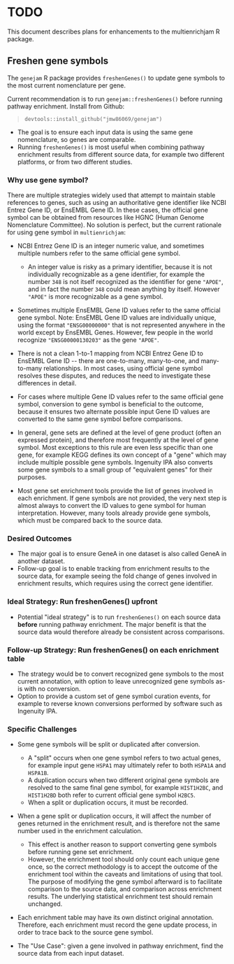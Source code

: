 # TODO

This document describes plans for enhancements to the
multienrichjam R package.

## Freshen gene symbols

The `genejam` R package provides `freshenGenes()` to update
gene symbols to the most current nomenclature per gene.

Current recommendation is to run `genejam::freshenGenes()`
before running pathway enrichment. Install from Github:

> `devtools::install_github("jmw86069/genejam")`

* The goal is to ensure each input data is using the same
gene nomenclature, so genes are comparable.
* Running `freshenGenes()` is most useful when combining
pathway enrichment results from different source data,
for example two different platforms, or from two different
studies.

### Why use gene symbol?

There are multiple strategies widely used that attempt to maintain
stable references to genes, such as using an authoritative
gene identifier like NCBI Entrez Gene ID, or EnsEMBL Gene ID.
In these cases, the official gene symbol can be obtained from
resources like HGNC (Human Genome Nomenclature Committee).
No solution is perfect, but the current rationale for using
gene symbol in `multienrichjam`:

* NCBI Entrez Gene ID is an integer numeric value, and sometimes
multiple numbers refer to the same official gene symbol.

   * An integer value is risky as a primary identifier, because it
   is not individually recognizable as a gene identifier, for
   example the number `348` is not itself recognized as the
   identifier for gene `"APOE"`, and in fact the number `348`
   could mean anything by itself. However `"APOE"` is more
   recognizable as a gene symbol.

* Sometimes multiple EnsEMBL Gene ID values refer to the same
official gene symbol. Note: EnsEMBL Gene ID values are individually
unique, using the format `"ENSG00000000"` that is not
represented anywhere in the world except by EnsEMBL Genes.
However, few people in the world recognize `"ENSG00000130203"`
as the gene `"APOE"`.
* There is not a clean 1-to-1 mapping from NCBI Entrez Gene ID
to EnsEMBL Gene ID -- there are one-to-many, many-to-one, and
many-to-many relationships. In most cases, using official
gene symbol resolves these disputes, and reduces the need to
investigate these differences in detail.
* For cases where multiple Gene ID values refer to the same
official gene symbol, conversion to gene symbol is beneficial
to the outcome, because it ensures two alternate possible
input Gene ID values are converted to the same gene
symbol before comparisons.
* In general, gene sets are defined at the level of gene
product (often an expressed protein), and therefore most frequently
at the level of gene symbol. Most exceptions to this rule are
even less specific than one gene, for example KEGG defines its own
concept of a "gene" which may include multiple possible gene symbols.
Ingenuity IPA also converts some gene symbols to a small group
of "equivalent genes" for their purposes.
* Most gene set enrichment tools provide the
list of genes involved in each enrichment. If gene symbols are
not provided, the very next step is almost always to convert
the ID values to gene symbol for human interpretation. However,
many tools already provide gene symbols, which must be
compared back to the source data.


### Desired Outcomes

* The major goal is to ensure GeneA in one dataset is also called GeneA
in another dataset.
* Follow-up goal is to enable tracking from enrichment results
to the source data, for example seeing the fold change of genes
involved in enrichment results, which requires using the
correct gene identifier.


### Ideal Strategy: Run freshenGenes() upfront

* Potential "ideal strategy" is to run `freshenGenes()` on each
source data **before** running pathway enrichment. The major
benefit is that the source data would therefore already be
consistent across comparisons.


### Follow-up Strategy: Run freshenGenes() on each enrichment table

* The strategy would be to convert recognized gene symbols to
the most current annotation, with option to leave unrecognized
gene symbols as-is with no conversion.
* Option to provide a custom set of gene symbol curation events,
for example to reverse known conversions performed by software
such as Ingenuity IPA.

### Specific Challenges

* Some gene symbols will be split or duplicated after conversion.

   * A "split" occurs when one gene symbol refers to two actual genes,
   for example input gene `HSPA1` may ultimately refer to both
   `HSPA1A` and `HSPA1B`.
   * A duplication occurs when two different original gene symbols
   are resolved to the same final gene symbol, for example
   `HIST1H2BC`, and `HIST1H2BD` both refer to current
   official gene symbol `H2BC5`.
   * When a split or duplication occurs, it must be recorded.

* When a gene split or duplication occurs, it will affect
the number of genes returned in the enrichment result, and
is therefore not the same number used in the enrichment
calculation.

   * This effect is another reason to support converting gene
   symbols before running gene set enrichment.
   * However, the enrichment tool should only count each unique
   gene once, so the correct methodology is to accept the outcome
   of the enrichment tool within the caveats and limitations of
   using that tool. The purpose of modifying the gene symbol
   afterward is to facilitate comparison to the source data,
   and comparison across enrichment results. The underlying
   statistical enrichment test should remain unchanged.

* Each enrichment table may have its own distinct original annotation.
Therefore, each enrichment must record the gene update process,
in order to trace back to the source gene symbol.
* The "Use Case": given a gene involved in pathway enrichment,
find the source data from each input dataset.
